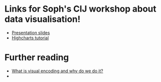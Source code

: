 # Links for Soph's CIJ workshop about data visualisation!

* [Presentation slides](https://docs.google.com/presentation/d/1frstlpAXsee5FSTn3kdeWzBZZlD_1-SKzvBweShKjF8/edit?usp=sharing)
* [Highcharts tutorial](https://sophiewarnes.github.io/Training/Highcharts.html)

# Further reading
* [What is visual encoding and why do we do it?](https://medium.com/@sophiewarnes/whats-visual-encoding-in-data-viz-and-why-is-it-important-7406bc88b4b4)
*
